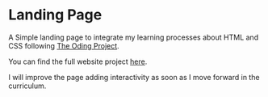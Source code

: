 # Landing Page

A Simple landing page to integrate my learning processes about HTML and CSS following [The Oding Project](https://www.theodinproject.com/). 

You can find the full website project [here](https://fgfrutos.github.io/landing_page/).

I will improve the page adding interactivity as soon as I move forward in the curriculum.
